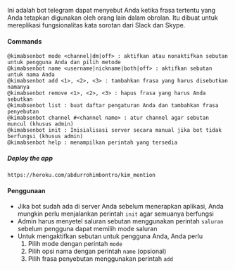 Ini adalah bot telegram dapat menyebut Anda ketika frasa tertentu yang Anda tetapkan digunakan oleh orang lain dalam obrolan. Itu dibuat untuk mereplikasi fungsionalitas kata sorotan dari Slack dan Skype.
#### Commands
```
@kimabsenbot mode <channel|dm|off> : aktifkan atau nonaktifkan sebutan untuk pengguna Anda dan pilih metode
@kimabsenbot name <username|nickname|both|off> : aktifkan sebutan untuk nama Anda
@kimabsenbot add <1>, <2>, <3> : tambahkan frasa yang harus disebutkan namanya
@kimabsenbot remove <1>, <2>, <3> : hapus frasa yang harus Anda sebutkan
@kimabsenbot list : buat daftar pengaturan Anda dan tambahkan frasa penyebutan
@kimabsenbot channel #<channel name> : atur channel agar sebutan muncul (khusus admin)
@kimabsenbot init : Inisialisasi server secara manual jika bot tidak berfungsi (khusus admin)
@kimabsenbot help : menampilkan perintah yang tersedia
```

##### Deploy the app

    https://heroku.com/abdurrohimbontro/kim_mention

#### Penggunaan

- Jika bot sudah ada di server Anda sebelum menerapkan aplikasi, Anda mungkin perlu menjalankan perintah `init` agar semuanya berfungsi
- Admin harus menyetel saluran sebutan menggunakan perintah `saluran` sebelum pengguna dapat memilih mode saluran
- Untuk mengaktifkan sebutan untuk pengguna Anda, Anda perlu
  1. Pilih mode dengan perintah `mode`
  2. Pilih opsi nama dengan perintah `name` (opsional)
  3. Pilih frasa penyebutan menggunakan perintah `add`
